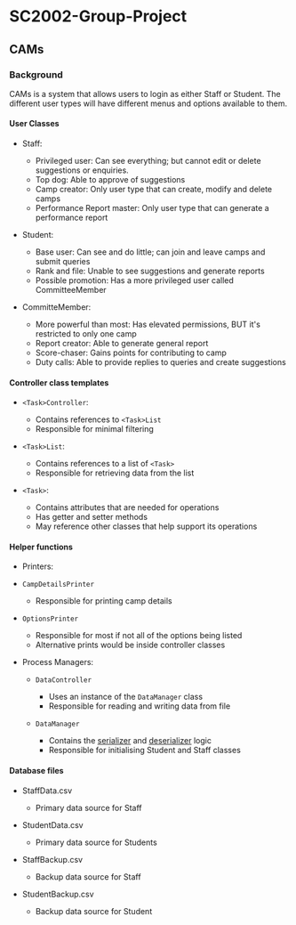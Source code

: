 # SC2002-Group-Project
## CAMs

### Background
CAMs is a system that allows users to login as either Staff or Student. The different user types will have different menus and options available to them.

#### User Classes
  - Staff:
      - Privileged user: Can see everything; but cannot edit or delete suggestions or enquiries.
      - Top dog: Able to approve of suggestions
      - Camp creator: Only user type that can create, modify and delete camps
      - Performance Report master: Only user type that can generate a performance report

  - Student:
      - Base user: Can see and do little; can join and leave camps and submit queries
      - Rank and file: Unable to see suggestions and generate reports
      - Possible promotion: Has a more privileged user called CommitteeMember

  - CommitteMember:
      - More powerful than most: Has elevated permissions, BUT it's restricted to only one camp
      - Report creator: Able to generate general report
      - Score-chaser: Gains points for contributing to camp
      - Duty calls: Able to provide replies to queries and create suggestions
        
#### Controller class templates
  - ```<Task>Controller```:
      - Contains references to ```<Task>List```
      - Responsible for minimal filtering
   
  - ```<Task>List```:
      - Contains references to a list of ```<Task>```
      - Responsible for retrieving data from the list

  - ```<Task>```:
      - Contains attributes that are needed for operations
      - Has getter and setter methods
      - May reference other classes that help support its operations


#### Helper functions
 -  Printers:
   - ```CampDetailsPrinter```
       - Responsible for printing camp details 
   - ```OptionsPrinter```
       - Responsible for most if not all of the options being listed
       - Alternative prints would be inside controller classes

- Process Managers:
  - ```DataController```
      - Uses an instance of the ```DataManager``` class
      - Responsible for reading and writing data from file
   
  - ```DataManager```
      - Contains the <u>serializer</u> and <u>deserializer</u> logic
      - Responsible for initialising Student and Staff classes
  

  
#### Database files
 - StaffData.csv
   - Primary data source for Staff
    
 - StudentData.csv
   - Primary data source for Students
  
 - StaffBackup.csv
   - Backup data source for Staff
     
 - StudentBackup.csv
   - Backup data source for Student

